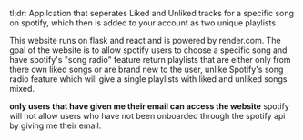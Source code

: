 tl;dr: Appilcation that seperates Liked and Unliked tracks for a specific song on spotify, which then is added to your account as two unique playlists

This website runs on flask and react and is powered by render.com. The goal of the website is to allow spotify users to choose a specific song and have spotify's "song radio" feature return playlists that are either only from there own liked songs or are brand new to the user, unlike Spotify's song radio feature which will give a single playlists with liked and unliked songs mixed.

**only users that have given me their email can access the website** 
spotify will not allow users who have not been onboarded through the spotify api by giving me their email.
